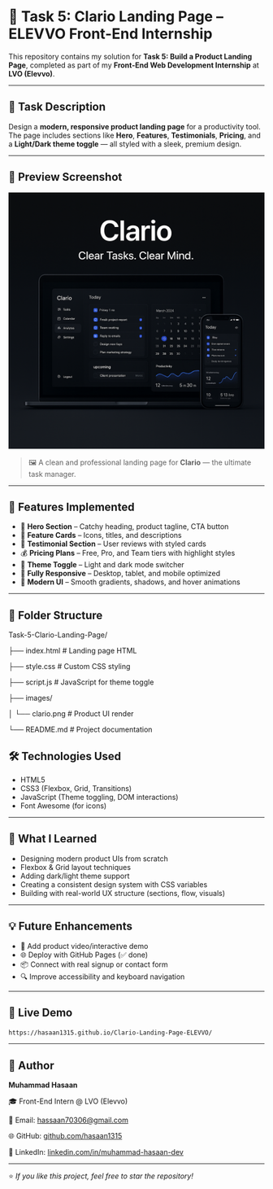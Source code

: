 # 📝 Task 5: Clario Landing Page – ELEVVO Front-End Internship

This repository contains my solution for **Task 5: Build a Product Landing Page**, completed as part of my **Front-End Web Development Internship** at **LVO (Elevvo)**.

---

## 📌 Task Description

Design a **modern, responsive product landing page** for a productivity tool.  
The page includes sections like **Hero**, **Features**, **Testimonials**, **Pricing**, and a **Light/Dark theme toggle** — all styled with a sleek, premium design.

---

## 📸 Preview Screenshot

![Landing Screenshot](images/clario.png)

> 🖼️ A clean and professional landing page for **Clario** — the ultimate task manager.

---

## 🚀 Features Implemented

- 🎯 **Hero Section** – Catchy heading, product tagline, CTA button
- 🔧 **Feature Cards** – Icons, titles, and descriptions
- 💬 **Testimonial Section** – User reviews with styled cards
- 💰 **Pricing Plans** – Free, Pro, and Team tiers with highlight styles
- 🌙 **Theme Toggle** – Light and dark mode switcher
- 📱 **Fully Responsive** – Desktop, tablet, and mobile optimized
- 🎨 **Modern UI** – Smooth gradients, shadows, and hover animations

---

## 📁 Folder Structure

Task-5-Clario-Landing-Page/

├── index.html # Landing page HTML

├── style.css # Custom CSS styling

├── script.js # JavaScript for theme toggle

├── images/

│ └── clario.png # Product UI render

└── README.md # Project documentation


## 🛠️ Technologies Used

- HTML5  
- CSS3 (Flexbox, Grid, Transitions)  
- JavaScript (Theme toggling, DOM interactions)  
- Font Awesome (for icons)  

---

## 🧠 What I Learned

- Designing modern product UIs from scratch  
- Flexbox & Grid layout techniques  
- Adding dark/light theme support  
- Creating a consistent design system with CSS variables  
- Building with real-world UX structure (sections, flow, visuals)

---

## 💡 Future Enhancements

- 🧩 Add product video/interactive demo  
- 🌐 Deploy with GitHub Pages (✅ done)  
- 📦 Connect with real signup or contact form  
- 🔍 Improve accessibility and keyboard navigation  

---

## 🔗 Live Demo 

`https://hasaan1315.github.io/Clario-Landing-Page-ELEVVO/`

---

## 👤 Author

**Muhammad Hasaan**  

🎓 Front-End Intern @ LVO (Elevvo)  

📧 Email: hassaan70306@gmail.com  

🌐 GitHub: [github.com/hasaan1315](https://github.com/hasaan1315)  

💼 LinkedIn: [linkedin.com/in/muhammad-hasaan-dev](https://linkedin.com/in/muhammad-hasaan-dev)

---

⭐ _If you like this project, feel free to star the repository!_
